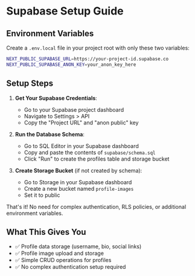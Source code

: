 # Supabase Setup Guide

## Environment Variables

Create a `.env.local` file in your project root with only these two variables:

```bash
NEXT_PUBLIC_SUPABASE_URL=https://your-project-id.supabase.co
NEXT_PUBLIC_SUPABASE_ANON_KEY=your_anon_key_here
```

## Setup Steps

1. **Get Your Supabase Credentials**:
   - Go to your Supabase project dashboard
   - Navigate to Settings > API
   - Copy the "Project URL" and "anon public" key

2. **Run the Database Schema**:
   - Go to SQL Editor in your Supabase dashboard
   - Copy and paste the contents of `supabase/schema.sql`
   - Click "Run" to create the profiles table and storage bucket

3. **Create Storage Bucket** (if not created by schema):
   - Go to Storage in your Supabase dashboard
   - Create a new bucket named `profile-images`
   - Set it to public

That's it! No need for complex authentication, RLS policies, or additional environment variables.

## What This Gives You

- ✅ Profile data storage (username, bio, social links)
- ✅ Profile image upload and storage
- ✅ Simple CRUD operations for profiles
- ✅ No complex authentication setup required
